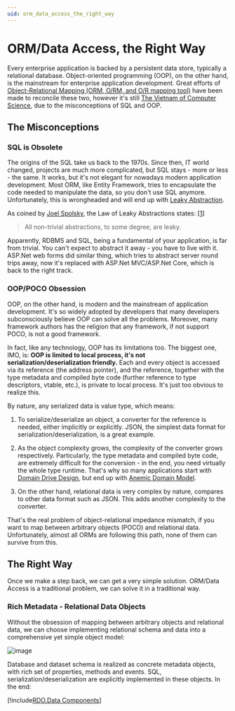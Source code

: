 ```yaml
---
uid: orm_data_access_the_right_way
---
```


# ORM/Data Access, the Right Way

Every enterprise application is backed by a persistent data store, typically a relational database. Object-oriented programming (OOP), on the other hand, is the mainstream for enterprise application development. Great efforts of [Object-Relational Mapping (ORM, O/RM, and O/R mapping tool)](https://en.wikipedia.org/wiki/Object-relational_mapping) have been made to reconcile these two, however it's still [The Vietnam of Computer Science](http://blogs.tedneward.com/post/the-vietnam-of-computer-science/), due to the misconceptions of SQL and OOP.

## The Misconceptions

### SQL is Obsolete

The origins of the SQL take us back to the 1970s. Since then, IT world changed, projects are much more complicated, but SQL stays - more or less - the same. It works, but it's not elegant for nowadays modern application development. Most ORM, like Entity Framework, tries to encapsulate the code needed to manipulate the data, so you don't use SQL anymore. Unfortunately, this is wrongheaded and will end up with [Leaky Abstraction](https://en.wikipedia.org/wiki/Leaky_abstraction).

As coined by [Joel Spolsky](https://en.wikipedia.org/wiki/Joel_Spolsky), the Law of Leaky Abstractions states: [[1]]
> All non-trivial abstractions, to some degree, are leaky.

Apparently, RDBMS and SQL, being a fundamental of your application, is far from trivial. You can't expect to abstract it away - you have to live with it. ASP.Net web forms did similar thing, which tries to abstract server round trips away, now it's replaced with ASP.Net MVC/ASP.Net Core, which is back to the right track.

### OOP/POCO Obsession

OOP, on the other hand, is modern and the mainstream of application development. It's so widely adopted by developers that many developers subconsciously believe OOP can solve all the problems. Moreover, many framework authors has the religion that any framework, if not support POCO, is not a good framework.

In fact, like any technology, OOP has its limitations too. The biggest one, IMO, is: **OOP is limited to local process, it's not serialization/deserialization friendly.** Each and every object is accessed via its reference (the address pointer), and the reference, together with the type metadata and compiled byte code (further reference to type descriptors, vtable, etc.), is private to local process. It's just too obvious to realize this.

By nature, any serialized data is value type, which means:

1. To serialize/deserialize an object, a converter for the reference is needed, either implicitly or explicitly. JSON, the simplest data format for serialization/deserialization, is a great example.

2. As the object complexity grows, the complexity of the converter grows respectively. Particularly, the type metadata and compiled byte code, are extremely difficult for the conversion - in the end, you need virtually the whole type runtime. That's why so many applications start with [Domain Drive Design](https://martinfowler.com/tags/domain%20driven%20design.html), but end up with [Anemic Domain Model](https://martinfowler.com/bliki/AnemicDomainModel.html).

3. On the other hand, relational data is very complex by nature, compares to other data format such as JSON. This adds another complexity to the converter.

That's the real problem of object-relational impedance mismatch, if you want to map between arbitrary objects (POCO) and relational data. Unfortunately, almost all ORMs are following this path, none of them can survive from this.

## The Right Way

Once we make a step back, we can get a very simple solution. ORM/Data Access is a traditional problem, we can solve it in a traditional way.

### Rich Metadata - Relational Data Objects

Without the obsession of mapping between arbitrary objects and relational data, we can choose implementing relational schema and data into a comprehensive yet simple object model:

![image](/images/RdoDataArchitecture.jpg)

Database and dataset schema is realized as concrete metadata objects, with rich set of properties, methods and events. SQL, serialization/deserialization are explicitly implemented in these objects. In the end:

[!include[RDO.Data Components](../_rdo_data_benefits.md)]

[1]: https://en.wikipedia.org/wiki/Leaky_abstraction#cite_note-1
